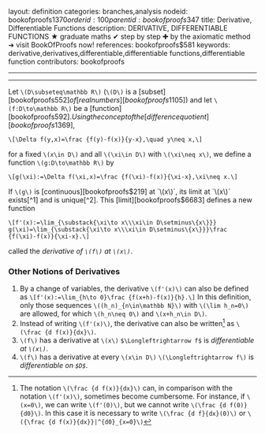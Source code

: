layout: definition
categories: branches,analysis
nodeid: bookofproofs$1370
orderid: 100
parentid: bookofproofs$347
title: Derivative, Differentiable Functions
description: DERIVATIVE, DIFFERENTIABLE FUNCTIONS ★ graduate maths ✔ step by step ✚ by the axiomatic method ➜ visit BookOfProofs now!
references: bookofproofs$581
keywords: derivative,derivatives,differentiable,differentiable functions,differentiable function
contributors: bookofproofs

---


---

Let `\(D\subseteq\mathbb R\)` (`\(D\)` is a [subset][bookofproofs$552] of [real numbers][bookofproofs$1105]) and let `\(f:D\to\mathbb R\)` be a [function][bookofproofs$592]. Using the concept of the [difference quotient][bookofproofs$1369], 

`\[\Delta f(y,x)=\frac {f(y)-f(x)}{y-x},\quad y\neq x,\]`

for a fixed `\(x\in D\)` and all `\(\xi\in D\)` with `\(\xi\neq x\)`, we define a function `\(g:D\to\mathbb R\)` by 

`\[g(\xi):=\Delta f(\xi,x)=\frac {f(\xi)-f(x)}{\xi-x},\xi\neq x.\]`

If `\(g\)` is [continuous][bookofproofs$219] at `\(x\)`, its limit at `\(x\)` exists[^1] and is unique[^2]. This [limit][bookofproofs$6683] defines a new function 

`\[f'(x):=\lim_{\substack{\xi\to x\\\xi\in D\setminus\{x\}}} g(\xi)=\lim_{\substack{\xi\to x\\\xi\in D\setminus\{x\}}}\frac {f(\xi)-f(x)}{\xi-x}.\]`

called the *derivative of `\(f\)` at `\(x\)`*.

### Other Notions of Derivatives

1. By a change of variables, the derivative `\(f'(x)\)` can also be defined as `\[f'(x):=\lim_{h\to 0}\frac {f(x+h)-f(x)}{h}.\]` In this definition, only those sequences `\((h_n)_{n\in\mathbb N}\)` with  `\(\lim h_n=0\)` are allowed, for which `\(h_n\neq 0\)` and `\(x+h_n\in D\)`.
1. Instead of writing `\(f'(x)\)`, the derivative can also be written[^3] as `\(\frac {d f(x)}{dx}\)`.
1. `\(f\)` has a derivative at `\(x\)` `$\Longleftrightarrow f$` is *differentiable at `\(x\)`*. 
1. `\(f\)` has a derivative at every `\(x\in D\)` `\(\Longleftrightarrow f\)` is *differentiable on `$D$`*. 

[^1]: Please note that the continuity of `\(g\)` at `\(x\)` requires the existence of at least one sequence `\((x_n)_{n\in\mathbb N}\)`, `\(x_n\in D\)` with `\(\lim_{n\to\infty} x_n=x\)`.

[^2]: The uniqueness of the limit means that for every sequence `\((\xi_n)_{n\to\infty}\)`, `\(\xi_n\in D\setminus\{x\}\)` with `\(\lim_{n\to\infty} \xi_n=x\)` we have `\(g(\xi_n)=f'(x)\)`.

[^3]: The notation `\(\frac {d f(x)}{dx}\)` can, in comparison with the notation `\(f'(x)\)`, sometimes become cumbersome. For instance, if `\(x=0\)`, we can write `\(f'(0)\)`, but we cannot write `\(\frac {d f(0)}{d0}\)`. In this case it is necessary to write `\(\frac {d f}{dx}(0)\)` or `\({\frac {d f(x)}{dx}}|^{d0}_{x=0}\)`
